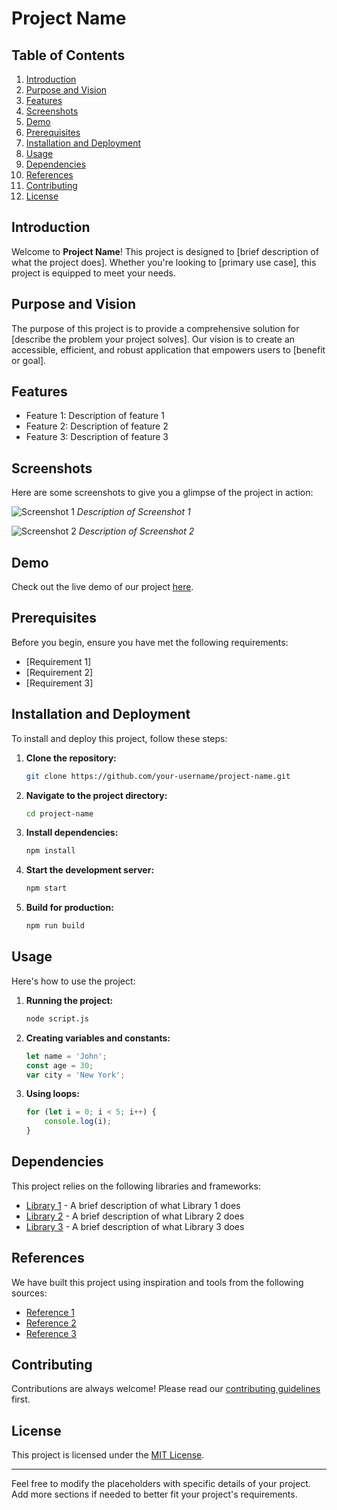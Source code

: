 
# Project Name

## Table of Contents
1. [Introduction](#introduction)
2. [Purpose and Vision](#purpose-and-vision)
3. [Features](#features)
4. [Screenshots](#screenshots)
5. [Demo](#demo)
6. [Prerequisites](#prerequisites)
7. [Installation and Deployment](#installation-and-deployment)
8. [Usage](#usage)
9. [Dependencies](#dependencies)
10. [References](#references)
11. [Contributing](#contributing)
12. [License](#license)

## Introduction
Welcome to **Project Name**! This project is designed to [brief description of what the project does]. Whether you're looking to [primary use case], this project is equipped to meet your needs.

## Purpose and Vision
The purpose of this project is to provide a comprehensive solution for [describe the problem your project solves]. Our vision is to create an accessible, efficient, and robust application that empowers users to [benefit or goal].

## Features
- Feature 1: Description of feature 1
- Feature 2: Description of feature 2
- Feature 3: Description of feature 3

## Screenshots
Here are some screenshots to give you a glimpse of the project in action:

![Screenshot 1](link-to-screenshot-1)
*Description of Screenshot 1*

![Screenshot 2](link-to-screenshot-2)
*Description of Screenshot 2*

## Demo
Check out the live demo of our project [here](link-to-demo).

## Prerequisites
Before you begin, ensure you have met the following requirements:
- [Requirement 1]
- [Requirement 2]
- [Requirement 3]

## Installation and Deployment
To install and deploy this project, follow these steps:

1. **Clone the repository:**
   ```bash
   git clone https://github.com/your-username/project-name.git
   ```
2. **Navigate to the project directory:**
   ```bash
   cd project-name
   ```
3. **Install dependencies:**
   ```bash
   npm install
   ```
4. **Start the development server:**
   ```bash
   npm start
   ```
5. **Build for production:**
   ```bash
   npm run build
   ```

## Usage
Here's how to use the project:

1. **Running the project:**
   ```bash
   node script.js
   ```
2. **Creating variables and constants:**
   ```javascript
   let name = 'John';
   const age = 30;
   var city = 'New York';
   ```
3. **Using loops:**
   ```javascript
   for (let i = 0; i < 5; i++) {
       console.log(i);
   }
   ```

## Dependencies
This project relies on the following libraries and frameworks:
- [Library 1](https://link-to-library-1) - A brief description of what Library 1 does
- [Library 2](https://link-to-library-2) - A brief description of what Library 2 does
- [Library 3](https://link-to-library-3) - A brief description of what Library 3 does

## References
We have built this project using inspiration and tools from the following sources:
- [Reference 1](https://link-to-reference-1)
- [Reference 2](https://link-to-reference-2)
- [Reference 3](https://link-to-reference-3)

## Contributing
Contributions are always welcome! Please read our [contributing guidelines](link-to-contributing-guidelines) first.

## License
This project is licensed under the [MIT License](LICENSE).

---

Feel free to modify the placeholders with specific details of your project. Add more sections if needed to better fit your project's requirements.
